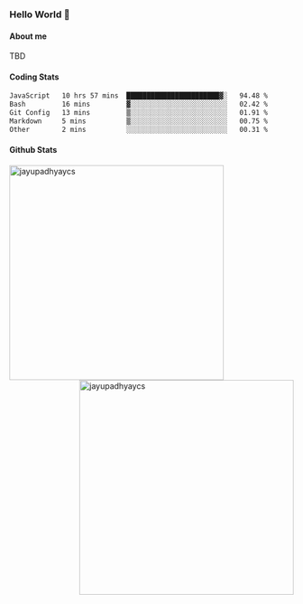 ### Hello World 👋
#### About me
TBD
#### Coding Stats
<!--START_SECTION:waka-->

```txt
JavaScript   10 hrs 57 mins  ███████████████████████▓░   94.48 %
Bash         16 mins         ▓░░░░░░░░░░░░░░░░░░░░░░░░   02.42 %
Git Config   13 mins         ▒░░░░░░░░░░░░░░░░░░░░░░░░   01.91 %
Markdown     5 mins          ▒░░░░░░░░░░░░░░░░░░░░░░░░   00.75 %
Other        2 mins          ░░░░░░░░░░░░░░░░░░░░░░░░░   00.31 %
```

<!--END_SECTION:waka-->
#### Github Stats

<p  ><img align="left" src="https://github-readme-stats.vercel.app/api/top-langs?username=jayupadhyaycs&theme=tokyonight&show_icons=true&locale=en&layout=compact" alt="jayupadhyaycs" width="380px"  /> 
<img align="right" src="https://github-readme-streak-stats.herokuapp.com/?user=jayupadhyaycs&theme=tokyonight&" alt="jayupadhyaycs" width="380px"/>
</p>




<!--
**JayUpadhyayCS/JayUpadhyayCS** is a ✨ _special_ ✨ repository because its `README.md` (this file) appears on your GitHub profile.

Here are some ideas to get you started:

- 🔭 I’m currently working on ...
- 🌱 I’m currently learning ...
- 👯 I’m looking to collaborate on ...
- 🤔 I’m looking for help with ...
- 💬 Ask me about ...
- 📫 How to reach me: ...
- 😄 Pronouns: ...
- ⚡ Fun fact: ...
-->
